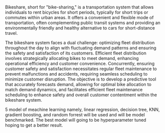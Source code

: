 Bikeshare, short for "bike-sharing," is a transportation system that allows individuals to rent bicycles for short periods, typically for short trips or commutes within urban areas. It offers a convenient and flexible mode of transportation, often complementing public transit systems and providing an environmentally friendly and healthy alternative to cars for short-distance travel.

The bikeshare system faces a dual challenge: optimizing fleet distribution throughout the day to align with fluctuating demand patterns and ensuring the safety and satisfaction of its customers. Efficient fleet distribution involves strategically allocating bikes to meet demand, enhancing operational efficiency and customer convenience. Concurrently, ensuring customer safety and satisfaction necessitates regular fleet maintenance to prevent malfunctions and accidents, requiring seamless scheduling to minimize customer disruption. The objective is to develop a predictive tool that accurately forecasts demand, allowing for optimal bike allocation to match demand dynamics, and facilitates efficient fleet maintenance scheduling to enhance safety and overall customer contentment within the bikeshare system.

5 model of meachine learning namely, linear regression, decision tree, KNN, gradient boosting, and random forrest will be used and will be model benchmarked. The best model will going to be hyperparameter tuned hoping to get a better result.
